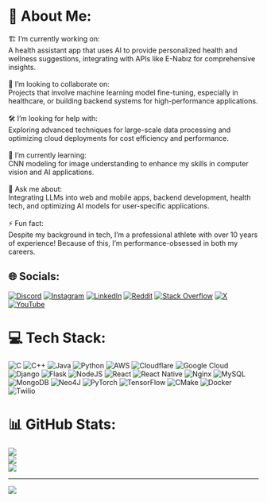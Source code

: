 # 💫 About Me:
🏗️ I’m currently working on:<br>A health assistant app that uses AI to provide personalized health and wellness suggestions, integrating with APIs like E-Nabız for comprehensive insights.<br><br>🤝 I’m looking to collaborate on:<br>Projects that involve machine learning model fine-tuning, especially in healthcare, or building backend systems for high-performance applications.<br><br>🛠️ I’m looking for help with:<br>Exploring advanced techniques for large-scale data processing and optimizing cloud deployments for cost efficiency and performance.<br><br>🌱 I’m currently learning:<br>CNN modeling for image understanding to enhance my skills in computer vision and AI applications.<br><br>💬 Ask me about:<br>Integrating LLMs into web and mobile apps, backend development, health tech, and optimizing AI models for user-specific applications.<br><br>⚡ Fun fact:<br>Despite my background in tech, I’m a professional athlete with over 10 years of experience! Because of this, I’m performance-obsessed in both my careers.


## 🌐 Socials:
[![Discord](https://img.shields.io/badge/Discord-%237289DA.svg?logo=discord&logoColor=white)](https://discord.gg/7CDX5k6T7a) [![Instagram](https://img.shields.io/badge/Instagram-%23E4405F.svg?logo=Instagram&logoColor=white)](https://instagram.com/thingizkhan) [![LinkedIn](https://img.shields.io/badge/LinkedIn-%230077B5.svg?logo=linkedin&logoColor=white)]([https://linkedin.com/in/thingizkhan-kinik-a59653174/](https://www.linkedin.com/in/mehmet-cengizhan-kinay/) ) [![Reddit](https://img.shields.io/badge/Reddit-%23FF4500.svg?logo=Reddit&logoColor=white)](https://www.reddit.com/user/BitAcademic9597/) [![Stack Overflow](https://img.shields.io/badge/-Stackoverflow-FE7A16?logo=stack-overflow&logoColor=white)](https://stackoverflow.com/users/24358808) [![X](https://img.shields.io/badge/X-black.svg?logo=X&logoColor=white)](https://x.com/tthingizkhan) [![YouTube](https://img.shields.io/badge/YouTube-%23FF0000.svg?logo=YouTube&logoColor=white)](https://youtube.com/@thingizkhankinik2970) 

# 💻 Tech Stack:
![C](https://img.shields.io/badge/c-%2300599C.svg?style=for-the-badge&logo=c&logoColor=white) ![C++](https://img.shields.io/badge/c++-%2300599C.svg?style=for-the-badge&logo=c%2B%2B&logoColor=white) ![Java](https://img.shields.io/badge/java-%23ED8B00.svg?style=for-the-badge&logo=openjdk&logoColor=white) ![Python](https://img.shields.io/badge/python-3670A0?style=for-the-badge&logo=python&logoColor=ffdd54) ![AWS](https://img.shields.io/badge/AWS-%23FF9900.svg?style=for-the-badge&logo=amazon-aws&logoColor=white) ![Cloudflare](https://img.shields.io/badge/Cloudflare-F38020?style=for-the-badge&logo=Cloudflare&logoColor=white) ![Google Cloud](https://img.shields.io/badge/GoogleCloud-%234285F4.svg?style=for-the-badge&logo=google-cloud&logoColor=white) ![Django](https://img.shields.io/badge/django-%23092E20.svg?style=for-the-badge&logo=django&logoColor=white) ![Flask](https://img.shields.io/badge/flask-%23000.svg?style=for-the-badge&logo=flask&logoColor=white) ![NodeJS](https://img.shields.io/badge/node.js-6DA55F?style=for-the-badge&logo=node.js&logoColor=white) ![React](https://img.shields.io/badge/react-%2320232a.svg?style=for-the-badge&logo=react&logoColor=%2361DAFB) ![React Native](https://img.shields.io/badge/react_native-%2320232a.svg?style=for-the-badge&logo=react&logoColor=%2361DAFB) ![Nginx](https://img.shields.io/badge/nginx-%23009639.svg?style=for-the-badge&logo=nginx&logoColor=white) ![MySQL](https://img.shields.io/badge/mysql-4479A1.svg?style=for-the-badge&logo=mysql&logoColor=white) ![MongoDB](https://img.shields.io/badge/MongoDB-%234ea94b.svg?style=for-the-badge&logo=mongodb&logoColor=white) ![Neo4J](https://img.shields.io/badge/Neo4j-008CC1?style=for-the-badge&logo=neo4j&logoColor=white) ![PyTorch](https://img.shields.io/badge/PyTorch-%23EE4C2C.svg?style=for-the-badge&logo=PyTorch&logoColor=white) ![TensorFlow](https://img.shields.io/badge/TensorFlow-%23FF6F00.svg?style=for-the-badge&logo=TensorFlow&logoColor=white) ![CMake](https://img.shields.io/badge/CMake-%23008FBA.svg?style=for-the-badge&logo=cmake&logoColor=white) ![Docker](https://img.shields.io/badge/docker-%230db7ed.svg?style=for-the-badge&logo=docker&logoColor=white) ![Twilio](https://img.shields.io/badge/Twilio-F22F46?style=for-the-badge&logo=Twilio&logoColor=white)
# 📊 GitHub Stats:
![](https://github-readme-stats.vercel.app/api?username=thingizkhan&theme=dark&hide_border=false&include_all_commits=false&count_private=false)<br/>
![](https://github-readme-streak-stats.herokuapp.com/?user=thingizkhan&theme=dark&hide_border=false)<br/>
![](https://github-readme-stats.vercel.app/api/top-langs/?username=thingizkhan&theme=dark&hide_border=false&include_all_commits=false&count_private=false&layout=compact)

---
[![](https://visitcount.itsvg.in/api?id=thingizkhan&icon=0&color=0)](https://visitcount.itsvg.in)

<!-- Proudly created with GPRM ( https://gprm.itsvg.in ) -->
